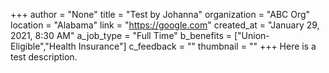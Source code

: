 +++
author = "None"
title = "Test by Johanna"
organization = "ABC Org"
location = "Alabama"
link = "https://google.com"
created_at = "January 29, 2021, 8:30 AM"
a_job_type = "Full Time"
b_benefits = ["Union-Eligible","Health Insurance"]
c_feedback = ""
thumbnail = ""
+++
Here is a test description.
